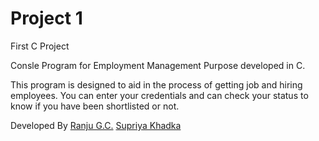 # Project 1
First C Project

Consle Program for Employment Management Purpose developed in C.

This program is designed to aid in the process of getting job and hiring employees.
You can enter your credentials and can check your status to know if you have been shortlisted or not.

Developed By
[Ranju G.C.](https://github.com/Itshyphen) 
[Supriya Khadka](https://github.com/Supriya090)
